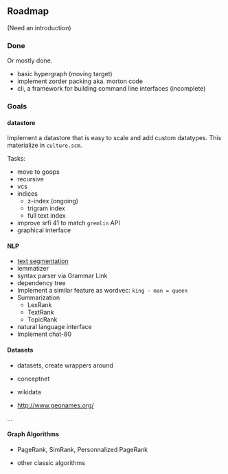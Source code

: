 ## Roadmap

(Need an introduction)

### Done

Or mostly done.

- basic hypergraph (moving target)
- implement zorder packing aka. morton code
- cli, a framework for building command line interfaces (incomplete)


### Goals

#### datastore

Implement a datastore that is easy to scale and add custom datatypes. This
materialize in `culture.scm`.

Tasks:

- move to goops
- recursive 
- vcs
- indices
  - z-index (ongoing)
  - trigram index
  - full text index
- improve srfi 41 to match `gremlin` API
- graphical interface


#### NLP
  
- [text segmentation](https://en.wikipedia.org/wiki/Text_segmentation)
- lemmatizer
- syntax parser via Grammar Link
- dependency tree
- Implement a similar feature as wordvec: `king - man = queen`
- Summarization
  - LexRank
  - TextRank
  - TopicRank
- natural language interface
- Implement chat-80


#### Datasets

- datasets, create wrappers around <atom>

- conceptnet

- wikidata

- http://www.geonames.org/

...

#### Graph Algorithms 

- PageRank, SimRank, Personnalized PageRank

- other classic algorithms
